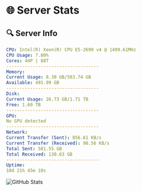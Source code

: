 # 🌐 Server Stats
## 🔍 Server Info
```yaml
CPU: Intel(R) Xeon(R) CPU E5-2699 v4 @ 1409.61MHz
CPU Usage: 7.80%
Cores: 44P | 88T
-----------------------------------
Memory:
Current Usage: 8.30 GB/503.74 GB
Available: 491.99 GB
-----------------------------------
Disk:
Current Usage: 26.73 GB/1.71 TB
Free: 1.60 TB
-----------------------------------
GPU:
No GPU detected
-----------------------------------
Network:
Current Transfer (Sent): 856.61 KB/s
Current Transfer (Received): 98.56 KB/s
Total Sent: 581.55 GB
Total Received: 130.63 GB
-----------------------------------
Uptime:
10d 21h 45m 10s
```
![GitHub Stats](https://img.shields.io/badge/Updated-2025-04-30_14:53:58-blue)